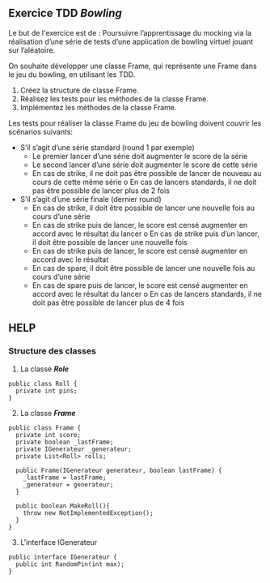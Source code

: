 ## Exercice TDD ***Bowling***

Le but de l'exercice est de :
Poursuivre l’apprentissage du mocking via la réalisation d’une série de tests d’une application de bowling virtuel jouant sur l’aléatoire.

On souhaite développer une classe Frame, qui représente une Frame dans le jeu du bowling, en utilisant les TDD.

1. Créez la structure de classe Frame.
2. Réalisez les tests pour les méthodes de la classe Frame.
3. Implémentez les méthodes de la classe Frame.

Les tests pour réaliser la classe Frame du jeu de bowling doivent couvrir les scénarios suivants:
- S’il s’agit d’une série standard (round 1 par exemple)
    - Le premier lancer d’une série doit augmenter le score de la série
    - Le second lancer d’une série doit augmenter le score de cette série
    - En cas de strike, il ne doit pas être possible de lancer de nouveau au cours de cette même série o En cas de lancers standards, il ne doit pas être possible de lancer plus de 2 fois
- S’il s’agit d’une série finale (dernier round)
    - En cas de strike, il doit être possible de lancer une nouvelle fois au cours d’une série
    - En cas de strike puis de lancer, le score est censé augmenter en accord avec le résultat du lancer o En cas de strike puis d’un lancer, il doit être possible de lancer une nouvelle fois
    - En cas de strike puis de lancer, le score est censé augmenter en accord avec le résultat
    - En cas de spare, il doit être possible de lancer une nouvelle fois au cours d’une série
    - En cas de spare puis de lancer, le score est censé augmenter en accord avec le résultat du lancer o En cas de lancers standards, il ne doit pas être possible de lancer plus de 4 fois



## HELP

### Structure des classes
1. La classe ***Role***
```
public class Roll {
  private int pins;
}
```
2. La classe ***Frame***
```
public class Frame {
  private int score;
  private boolean _lastFrame;
  private IGenerateur _generateur;
  private List<Roll> rolls;
  
  public Frame(IGenerateur generateur, boolean lastFrame) {
    _lastFrame = lastFrame;
    _generateur = generateur;
  }
  
  public boolean MakeRoll(){
    throw new NotImplementedException();
  }
}
```
3. L'interface IGenerateur

```
public interface IGenerateur {
  public int RandomPin(int max);
}
```
